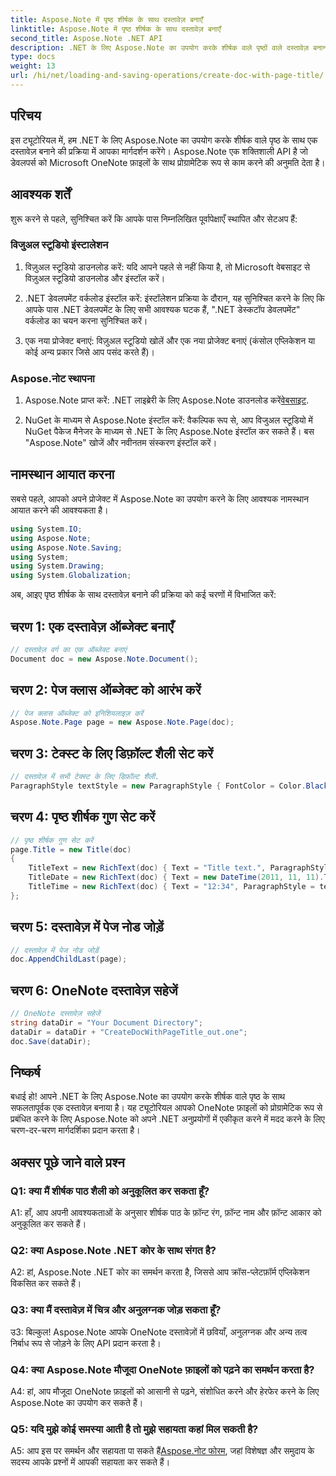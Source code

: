```yaml
---
title: Aspose.Note में पृष्ठ शीर्षक के साथ दस्तावेज़ बनाएँ
linktitle: Aspose.Note में पृष्ठ शीर्षक के साथ दस्तावेज़ बनाएँ
second_title: Aspose.Note .NET API
description: .NET के लिए Aspose.Note का उपयोग करके शीर्षक वाले पृष्ठों वाले दस्तावेज़ बनाना सीखें। निर्बाध एकीकरण के लिए हमारी चरण-दर-चरण मार्गदर्शिका का पालन करें।
type: docs
weight: 13
url: /hi/net/loading-and-saving-operations/create-doc-with-page-title/
---
```

## परिचय

इस ट्यूटोरियल में, हम .NET के लिए Aspose.Note का उपयोग करके शीर्षक वाले पृष्ठ के साथ एक दस्तावेज़ बनाने की प्रक्रिया में आपका मार्गदर्शन करेंगे। Aspose.Note एक शक्तिशाली API है जो डेवलपर्स को Microsoft OneNote फ़ाइलों के साथ प्रोग्रामेटिक रूप से काम करने की अनुमति देता है।

## आवश्यक शर्तें

शुरू करने से पहले, सुनिश्चित करें कि आपके पास निम्नलिखित पूर्वापेक्षाएँ स्थापित और सेटअप हैं:

### विजुअल स्टूडियो इंस्टालेशन

1. विज़ुअल स्टूडियो डाउनलोड करें: यदि आपने पहले से नहीं किया है, तो Microsoft वेबसाइट से विज़ुअल स्टूडियो डाउनलोड और इंस्टॉल करें।

2. .NET डेवलपमेंट वर्कलोड इंस्टॉल करें: इंस्टॉलेशन प्रक्रिया के दौरान, यह सुनिश्चित करने के लिए कि आपके पास .NET डेवलपमेंट के लिए सभी आवश्यक घटक हैं, ".NET डेस्कटॉप डेवलपमेंट" वर्कलोड का चयन करना सुनिश्चित करें।

3. एक नया प्रोजेक्ट बनाएं: विज़ुअल स्टूडियो खोलें और एक नया प्रोजेक्ट बनाएं (कंसोल एप्लिकेशन या कोई अन्य प्रकार जिसे आप पसंद करते हैं)।

### Aspose.नोट स्थापना

1.  Aspose.Note प्राप्त करें: .NET लाइब्रेरी के लिए Aspose.Note डाउनलोड करें[वेबसाइट](https://releases.aspose.com/note/net/).

2. NuGet के माध्यम से Aspose.Note इंस्टॉल करें: वैकल्पिक रूप से, आप विजुअल स्टूडियो में NuGet पैकेज मैनेजर के माध्यम से .NET के लिए Aspose.Note इंस्टॉल कर सकते हैं। बस "Aspose.Note" खोजें और नवीनतम संस्करण इंस्टॉल करें।

## नामस्थान आयात करना

सबसे पहले, आपको अपने प्रोजेक्ट में Aspose.Note का उपयोग करने के लिए आवश्यक नामस्थान आयात करने की आवश्यकता है।

```csharp
using System.IO;
using Aspose.Note;
using Aspose.Note.Saving;
using System;
using System.Drawing;
using System.Globalization;
```

अब, आइए पृष्ठ शीर्षक के साथ दस्तावेज़ बनाने की प्रक्रिया को कई चरणों में विभाजित करें:

## चरण 1: एक दस्तावेज़ ऑब्जेक्ट बनाएँ

```csharp
// दस्तावेज़ वर्ग का एक ऑब्जेक्ट बनाएं
Document doc = new Aspose.Note.Document();
```

## चरण 2: पेज क्लास ऑब्जेक्ट को आरंभ करें

```csharp
// पेज क्लास ऑब्जेक्ट को इनिशियलाइज़ करें
Aspose.Note.Page page = new Aspose.Note.Page(doc);
```

## चरण 3: टेक्स्ट के लिए डिफ़ॉल्ट शैली सेट करें

```csharp
// दस्तावेज़ में सभी टेक्स्ट के लिए डिफ़ॉल्ट शैली.
ParagraphStyle textStyle = new ParagraphStyle { FontColor = Color.Black, FontName = "Arial", FontSize = 10 };
```

## चरण 4: पृष्ठ शीर्षक गुण सेट करें

```csharp
// पृष्ठ शीर्षक गुण सेट करें
page.Title = new Title(doc)
{
    TitleText = new RichText(doc) { Text = "Title text.", ParagraphStyle = textStyle },
    TitleDate = new RichText(doc) { Text = new DateTime(2011, 11, 11).ToString("D", CultureInfo.InvariantCulture), ParagraphStyle = textStyle },
    TitleTime = new RichText(doc) { Text = "12:34", ParagraphStyle = textStyle }
};
```

## चरण 5: दस्तावेज़ में पेज नोड जोड़ें

```csharp
// दस्तावेज़ में पेज नोड जोड़ें
doc.AppendChildLast(page);
```

## चरण 6: OneNote दस्तावेज़ सहेजें

```csharp
// OneNote दस्तावेज़ सहेजें
string dataDir = "Your Document Directory";
dataDir = dataDir + "CreateDocWithPageTitle_out.one";
doc.Save(dataDir);
```

## निष्कर्ष

बधाई हो! आपने .NET के लिए Aspose.Note का उपयोग करके शीर्षक वाले पृष्ठ के साथ सफलतापूर्वक एक दस्तावेज़ बनाया है। यह ट्यूटोरियल आपको OneNote फ़ाइलों को प्रोग्रामेटिक रूप से प्रबंधित करने के लिए Aspose.Note को अपने .NET अनुप्रयोगों में एकीकृत करने में मदद करने के लिए चरण-दर-चरण मार्गदर्शिका प्रदान करता है।

## अक्सर पूछे जाने वाले प्रश्न

### Q1: क्या मैं शीर्षक पाठ शैली को अनुकूलित कर सकता हूँ?

A1: हाँ, आप अपनी आवश्यकताओं के अनुसार शीर्षक पाठ के फ़ॉन्ट रंग, फ़ॉन्ट नाम और फ़ॉन्ट आकार को अनुकूलित कर सकते हैं।

### Q2: क्या Aspose.Note .NET कोर के साथ संगत है?

A2: हां, Aspose.Note .NET कोर का समर्थन करता है, जिससे आप क्रॉस-प्लेटफ़ॉर्म एप्लिकेशन विकसित कर सकते हैं।

### Q3: क्या मैं दस्तावेज़ में चित्र और अनुलग्नक जोड़ सकता हूँ?

उ3: बिल्कुल! Aspose.Note आपके OneNote दस्तावेज़ों में छवियाँ, अनुलग्नक और अन्य तत्व निर्बाध रूप से जोड़ने के लिए API प्रदान करता है।

### Q4: क्या Aspose.Note मौजूदा OneNote फ़ाइलों को पढ़ने का समर्थन करता है?

A4: हां, आप मौजूदा OneNote फ़ाइलों को आसानी से पढ़ने, संशोधित करने और हेरफेर करने के लिए Aspose.Note का उपयोग कर सकते हैं।

### Q5: यदि मुझे कोई समस्या आती है तो मुझे सहायता कहां मिल सकती है?

 A5: आप इस पर समर्थन और सहायता पा सकते हैं[Aspose.नोट फोरम](https://forum.aspose.com/c/note/28), जहां विशेषज्ञ और समुदाय के सदस्य आपके प्रश्नों में आपकी सहायता कर सकते हैं।